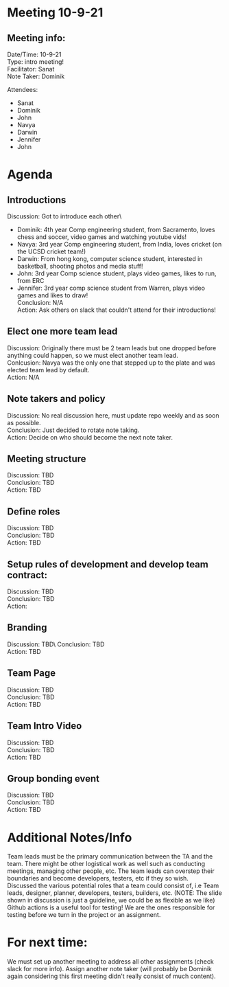 # Meeting 10-9-21
## Meeting info:
Date/Time: 10-9-21\
Type: intro meeting! \
Facilitator: Sanat\
Note Taker: Dominik

Attendees:
- Sanat
- Dominik
- John
- Navya
- Darwin
- Jennifer
- John

# Agenda
## Introductions
Discussion: Got to introduce each other\
- Dominik: 4th year Comp engineering student, from Sacramento, loves chess and soccer, video games and watching youtube vids!
- Navya: 3rd year Comp engineering student, from India, loves cricket (on the UCSD cricket team!)
- Darwin: From hong kong, computer science student, interested in basketball, shooting photos and media stuff!
- John: 3rd year Comp science student, plays video games, likes to run, from ERC
- Jennifer: 3rd year comp science student from Warren, plays video games and likes to draw! \
Conclusion: N/A \
Action: Ask others on slack that couldn't attend for their introductions!
## Elect one more team lead
Discussion: Originally there must be 2 team leads but one dropped before anything could happen, so we must elect another team lead.\
Conlcusion: Navya was the only one that stepped up to the plate and was elected team lead by default. \
Action: N/A
## Note takers and policy
Discussion: No real discussion here, must update repo weekly and as soon as possible. \
Conclusion: Just decided to rotate note taking. \
Action: Decide on who should become the next note taker.
## Meeting structure
Discussion: TBD \
Conclusion: TBD \
Action: TBD
## Define roles
Discussion: TBD\
Conclusion: TBD\
Action: TBD
## Setup rules of development and develop team contract:
Discussion: TBD\
Conclusion: TBD\
Action:
## Branding
Discussion: TBD\ 
Conclusion: TBD\
Action: TBD
## Team Page
Discussion: TBD\
Conclusion: TBD\
Action: TBD
## Team Intro Video
Discussion: TBD\
Conclusion: TBD\
Action: TBD
## Group bonding event
Discussion: TBD\
Conclusion: TBD\
Action: TBD
# Additional Notes/Info
Team leads must be the primary communication between the TA and the team. There might be other logistical work as well such as conducting meetings, managing other people, etc. The team leads can overstep their boundaries and become developers, testers, etc if they so wish. \
Discussed the various potential roles that a team could consist of, i.e Team leads, designer, planner, developers, testers, builders, etc. (NOTE: The slide shown in discussion is just a guideline, we could be as flexible as we like) \
Github actions is a useful tool for testing! We are the ones responsible for testing before we turn in the project or an assignment.
# For next time:
We must set up another meeting to address all other assignments (check slack for more info). Assign another note taker (will probably be Dominik again considering this first meeting didn't really consist of much content).


